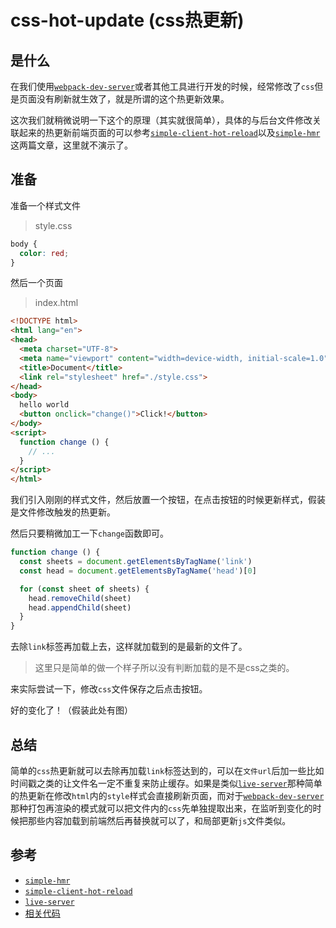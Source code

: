 # css-hot-update (css热更新)

## 是什么

在我们使用[`webpack-dev-server`](https://github.com/webpack/webpack-dev-server)或者其他工具进行开发的时候，经常修改了`css`但是页面没有刷新就生效了，就是所谓的这个热更新效果。

这次我们就稍微说明一下这个的原理（其实就很简单），具体的与后台文件修改关联起来的热更新前端页面的可以参考[`simple-client-hot-reload`](../Node/simple-client-hot-reload.md)以及[`simple-hmr`](../Node/simple-hmr.md)这两篇文章，这里就不演示了。

## 准备

准备一个样式文件

> style.css

```css
body {
  color: red;
}
```

然后一个页面

> index.html

```html
<!DOCTYPE html>
<html lang="en">
<head>
  <meta charset="UTF-8">
  <meta name="viewport" content="width=device-width, initial-scale=1.0">
  <title>Document</title>
  <link rel="stylesheet" href="./style.css">
</head>
<body>
  hello world
  <button onclick="change()">Click!</button>
</body>
<script>
  function change () {
    // ...
  }
</script>
</html>
```

我们引入刚刚的样式文件，然后放置一个按钮，在点击按钮的时候更新样式，假装是文件修改触发的热更新。

然后只要稍微加工一下`change`函数即可。

```js
function change () {
  const sheets = document.getElementsByTagName('link')
  const head = document.getElementsByTagName('head')[0]

  for (const sheet of sheets) {
    head.removeChild(sheet)
    head.appendChild(sheet)
  }
}
```

去除`link`标签再加载上去，这样就加载到的是最新的文件了。

> 这里只是简单的做一个样子所以没有判断加载的是不是css之类的。

来实际尝试一下，修改`css`文件保存之后点击按钮。

好的变化了！（假装此处有图）

## 总结

简单的`css`热更新就可以去除再加载`link`标签达到的，可以在`文件url`后加一些比如时间戳之类的让文件名一定不重复来防止缓存。如果是类似[`live-server`](https://github.com/tapio/live-server)那种简单的热更新在修改`html`内的`style`样式会直接刷新页面，而对于[`webpack-dev-server`](https://github.com/webpack/webpack-dev-server)那种打包再渲染的模式就可以把文件内的`css`先单独提取出来，在监听到变化的时候把那些内容加载到前端然后再替换就可以了，和局部更新`js`文件类似。

## 参考

- [`simple-hmr`](../Node/simple-hmr.md)
- [`simple-client-hot-reload`](../Node/simple-client-hot-reload.md)
- [`live-server`](https://github.com/tapio/live-server)
- [相关代码](../../code/CSS/css-hot-update/index.html)